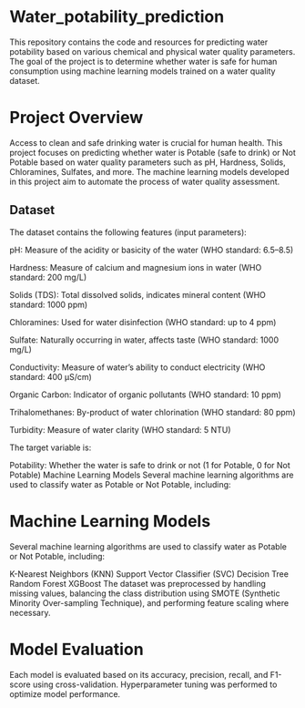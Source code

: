 # Water_potability_prediction

This repository contains the code and resources for predicting water potability based on various chemical and physical water quality parameters. The goal of the project is to determine whether water is safe for human consumption using machine learning models trained on a water quality dataset.

 # Project Overview
Access to clean and safe drinking water is crucial for human health. This project focuses on predicting whether water is Potable (safe to drink) or Not Potable based on water quality parameters such as pH, Hardness, Solids, Chloramines, Sulfates, and more. The machine learning models developed in this project aim to automate the process of water quality assessment.


## Dataset
The dataset contains the following features (input parameters):

pH: Measure of the acidity or basicity of the water (WHO standard: 6.5–8.5)

Hardness: Measure of calcium and magnesium ions in water (WHO standard: 200 mg/L)

Solids (TDS): Total dissolved solids, indicates mineral content (WHO standard: 1000 ppm)

Chloramines: Used for water disinfection (WHO standard: up to 4 ppm)

Sulfate: Naturally occurring in water, affects taste (WHO standard: 1000 mg/L)

Conductivity: Measure of water’s ability to conduct electricity (WHO standard: 400 μS/cm)

Organic Carbon: Indicator of organic pollutants (WHO standard: 10 ppm)

Trihalomethanes: By-product of water chlorination (WHO standard: 80 ppm)

Turbidity: Measure of water clarity (WHO standard: 5 NTU)

The target variable is:

Potability: Whether the water is safe to drink or not (1 for Potable, 0 for Not Potable)
Machine Learning Models
Several machine learning algorithms are used to classify water as Potable or Not Potable, including:

# Machine Learning Models
Several machine learning algorithms are used to classify water as Potable or Not Potable, including:

K-Nearest Neighbors (KNN)
Support Vector Classifier (SVC)
Decision Tree
Random Forest
XGBoost
The dataset was preprocessed by handling missing values, balancing the class distribution using SMOTE (Synthetic Minority Over-sampling Technique), and performing feature scaling where necessary.


 # Model Evaluation
Each model is evaluated based on its accuracy, precision, recall, and F1-score using cross-validation. Hyperparameter tuning was performed to optimize model performance.




